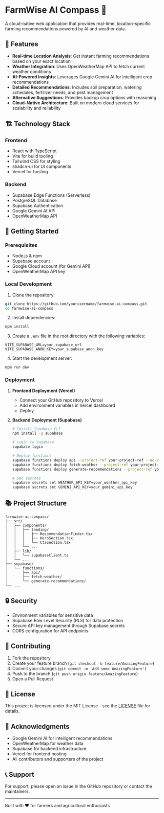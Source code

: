 # FarmWise AI Compass 🌱

A cloud-native web application that provides real-time, location-specific farming recommendations powered by AI and weather data.

## 🌟 Features

- **Real-time Location Analysis**: Get instant farming recommendations based on your exact location
- **Weather Integration**: Uses OpenWeatherMap API to fetch current weather conditions
- **AI-Powered Insights**: Leverages Google Gemini AI for intelligent crop recommendations
- **Detailed Recommendations**: Includes soil preparation, watering schedules, fertilizer needs, and pest management
- **Alternative Suggestions**: Provides backup crop options with reasoning
- **Cloud-Native Architecture**: Built on modern cloud services for scalability and reliability

## 🏗️ Technology Stack

### Frontend
- React with TypeScript
- Vite for build tooling
- Tailwind CSS for styling
- shadcn-ui for UI components
- Vercel for hosting

### Backend
- Supabase Edge Functions (Serverless)
- PostgreSQL Database
- Supabase Authentication
- Google Gemini AI API
- OpenWeatherMap API

## 🚀 Getting Started

### Prerequisites
- Node.js & npm
- Supabase account
- Google Cloud account (for Gemini API)
- OpenWeatherMap API key

### Local Development

1. Clone the repository:
```bash
git clone https://github.com/yourusername/farmwise-ai-compass.git
cd farmwise-ai-compass
```

2. Install dependencies:
```bash
npm install
```

3. Create a `.env` file in the root directory with the following variables:
```env
VITE_SUPABASE_URL=your_supabase_url
VITE_SUPABASE_ANON_KEY=your_supabase_anon_key
```

4. Start the development server:
```bash
npm run dev
```

### Deployment

1. **Frontend Deployment (Vercel)**
   - Connect your GitHub repository to Vercel
   - Add environment variables in Vercel dashboard
   - Deploy

2. **Backend Deployment (Supabase)**
   ```bash
   # Install Supabase CLI
   npm install -g supabase

   # Login to Supabase
   supabase login

   # Deploy functions
   supabase functions deploy api --project-ref your-project-ref --no-verify-jwt
   supabase functions deploy fetch-weather --project-ref your-project-ref
   supabase functions deploy generate-recommendations --project-ref your-project-ref

   # Set secrets
   supabase secrets set WEATHER_API_KEY=your_weather_api_key
   supabase secrets set GEMINI_API_KEY=your_gemini_api_key
   ```

## 📚 Project Structure

```
farmwise-ai-compass/
├── src/
│   ├── components/
│   │   ├── landing/
│   │   │   ├── RecommendationFinder.tsx
│   │   │   ├── HeroSection.tsx
│   │   │   └── CtaSection.tsx
│   │   └── ...
│   ├── lib/
│   │   └── supabaseClient.ts
│   └── ...
├── supabase/
│   └── functions/
│       ├── api/
│       ├── fetch-weather/
│       └── generate-recommendations/
└── ...
```

## 🔒 Security

- Environment variables for sensitive data
- Supabase Row Level Security (RLS) for data protection
- Secure API key management through Supabase secrets
- CORS configuration for API endpoints

## 🤝 Contributing

1. Fork the repository
2. Create your feature branch (`git checkout -b feature/AmazingFeature`)
3. Commit your changes (`git commit -m 'Add some AmazingFeature'`)
4. Push to the branch (`git push origin feature/AmazingFeature`)
5. Open a Pull Request

## 📝 License

This project is licensed under the MIT License - see the [LICENSE](LICENSE) file for details.

## 🙏 Acknowledgments

- Google Gemini AI for intelligent recommendations
- OpenWeatherMap for weather data
- Supabase for backend infrastructure
- Vercel for frontend hosting
- All contributors and supporters of the project

## 📞 Support

For support, please open an issue in the GitHub repository or contact the maintainers.

---

Built with ❤️ for farmers and agricultural enthusiasts
